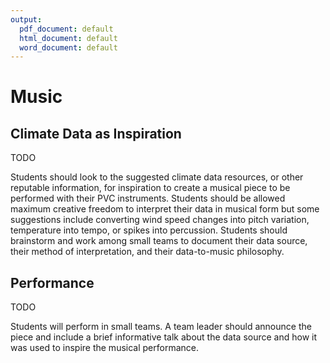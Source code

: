 ```yaml
---
output:
  pdf_document: default
  html_document: default
  word_document: default
---
```


# Music 

## Climate Data as Inspiration
TODO

Students should look to the suggested climate data resources, or other reputable information, for inspiration to create a musical piece to be performed with their PVC instruments. Students should be allowed maximum creative freedom to interpret their data in musical form but some suggestions include converting wind speed changes into pitch variation, temperature into tempo, or spikes into percussion. Students should brainstorm and work among small teams to document their data source, their method of interpretation, and their data-to-music philosophy. 

## Performance
TODO

Students will perform in small teams. A team leader should announce the piece and include a brief informative talk about the data source and how it was used to inspire the musical performance. 

